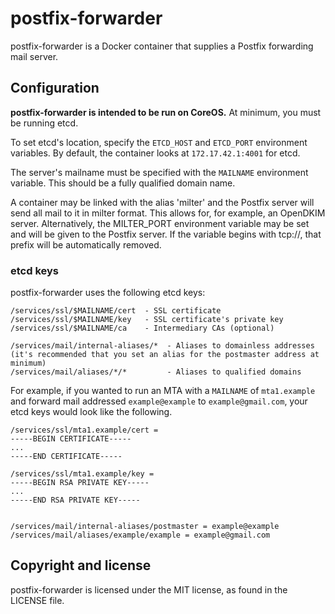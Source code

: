 # postfix-forwarder
postfix-forwarder is a Docker container that supplies a Postfix forwarding mail server.

## Configuration
**postfix-forwarder is intended to be run on CoreOS.** At minimum, you must be running etcd.

To set etcd's location, specify the `ETCD_HOST` and `ETCD_PORT` environment variables. By default, the container looks at `172.17.42.1:4001` for etcd.

The server's mailname must be specified with the `MAILNAME` environment variable. This should be a fully qualified domain name.

A container may be linked with the alias 'milter' and the Postfix server will send all mail to it in milter format. This allows for, for example, an OpenDKIM server.
Alternatively, the MILTER_PORT environment variable may be set and will be given to the Postfix server. If the variable begins with tcp://, that prefix will be automatically removed.

### etcd keys
postfix-forwarder uses the following etcd keys:
```
/services/ssl/$MAILNAME/cert  - SSL certificate
/services/ssl/$MAILNAME/key   - SSL certificate's private key
/services/ssl/$MAILNAME/ca    - Intermediary CAs (optional)

/services/mail/internal-aliases/*  - Aliases to domainless addresses (it's recommended that you set an alias for the postmaster address at minimum)
/services/mail/aliases/*/*         - Aliases to qualified domains
```

For example, if you wanted to run an MTA with a `MAILNAME` of `mta1.example` and forward mail addressed `example@example` to `example@gmail.com`, your etcd keys would look like the following.
```
/services/ssl/mta1.example/cert =
-----BEGIN CERTIFICATE-----
...
-----END CERTIFICATE-----

/services/ssl/mta1.example/key =
-----BEGIN RSA PRIVATE KEY-----
...
-----END RSA PRIVATE KEY-----


/services/mail/internal-aliases/postmaster = example@example
/services/mail/aliases/example/example = example@gmail.com
```

## Copyright and license
postfix-forwarder is licensed under the MIT license, as found in the LICENSE file.
